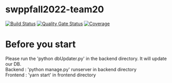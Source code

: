 # swppfall2022-team20

[![Build
Status](https://travis-ci.com/swsnu/swppfall2022-team20.svg?branch=main)](https://travis-ci.com/swsnu/swppfall2022-team20)
[![Quality Gate
Status](https://sonarcloud.io/api/project_badges/measure?project=swsnu_swppfall2022-team20&metric=alert_status)](https://sonarcloud.io/dashboard?id=swsnu_swppfall2022-team20)
[![Coverage](https://coveralls.io/repos/github/swsnu/swppfall2022-team20/badge.svg?branch=main&kill_cache=1)](https://coveralls.io/github/swsnu/swppfall2022-team20?branch=main)


# Before you start
Please run the 'python dbUpdater.py' in the backend directory. It will update our DB.
<br>
Backend : 'python manage.py' runserver in backend directory
<br>
Frontend : 'yarn start' in frontend directory
